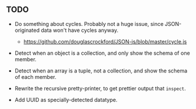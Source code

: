 ## TODO

* Do something about cycles. Probably not a huge issue, since JSON-originated
  data won't have cycles anyway.
  * https://github.com/douglascrockford/JSON-js/blob/master/cycle.js
  
* Detect when an object is a collection, and only show the schema of one
  member.

* Detect when an array is a tuple, not a collection, and show the schema of
  each member.

* Rewrite the recursive pretty-printer, to get prettier output that `inspect`.

* Add UUID as specially-detected datatype.